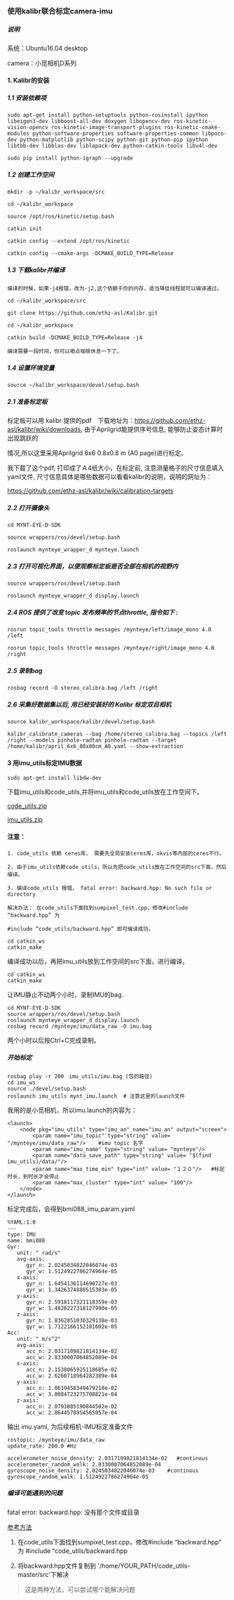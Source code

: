 ### 使用kalibr联合标定camera-imu

##### 说明

系统：Ubuntu16.04 desktop

camera：小觅相机D系列

#### 1. Kalibr的安装

##### 1.1 安装依赖项
```
sudo apt-get install python-setuptools python-rosinstall ipython libeigen3-dev libboost-all-dev doxygen libopencv-dev ros-kinetic-vision-opencv ros-kinetic-image-transport-plugins ros-kinetic-cmake-modules python-software-properties software-properties-common libpoco-dev python-matplotlib python-scipy python-git python-pip ipython libtbb-dev libblas-dev liblapack-dev python-catkin-tools libv4l-dev

sudo pip install python-igraph --upgrade
```
##### 1.2 创建工作空间
```
mkdir -p ~/kalibr_workspace/src

cd ~/kalibr_workspace

source /opt/ros/kinetic/setup.bash

catkin init

catkin config --extend /opt/ros/kinetic

catkin config --cmake-args -DCMAKE_BUILD_TYPE=Release
```

##### 1.3 下载kalibr并编译
`编译的时候，如果-j4报错，改为-j2,这个依赖于你的内存，适当降低线程就可以编译通过。`
```
cd ~/kalibr_workspace/src

git clone https://github.com/ethz-asl/Kalibr.git

cd ~/kalibr_workspace

catkin build -DCMAKE_BUILD_TYPE=Release -j4 
```
`编译需要一段时间，你可以喝点咖啡休息一下了。`

##### 1.4 设置环境变量
```
source ~/kalibr_workspace/devel/setup.bash
```
##### 2.1 准备标定板

标定板可以用 kalibr 提供的pdf　下载地址为：https://github.com/ethz-asl/kalibr/wiki/downloads, 由于Aprilgrid能提供序号信息, 能够防止姿态计算时出现跳跃的

情况,所以这里采用Aprilgrid 6x6 0.8x0.8 m (A0 page)进行标定。

我下载了这个pdf, 打印成了Ａ4纸大小，在标定前, 注意测量格子的尺寸信息填入yaml文件, 尺寸信息具体是哪些数据可以看看kalibr的说明，说明的网址为：　

https://github.com/ethz-asl/kalibr/wiki/calibration-targets

##### 2.2 打开摄像头
```
cd MYNT-EYE-D-SDK

source wrappers/ros/devel/setup.bash

roslaunch mynteye_wrapper_d mynteye.launch
```
##### 2.3 打开可视化界面，以便观察标定板是否全部在相机的视野内
```
source wrappers/ros/devel/setup.bash

roslaunch mynteye_wrapper_d display.launch 
```
##### 2.4 ROS 提供了改变 topic 发布频率的节点throttle, 指令如下 :
```
rosrun topic_tools throttle messages /mynteye/left/image_mono 4.0 /left 

rosrun topic_tools throttle messages /mynteye/right/image_mono 4.0 /right
```
##### 2.5 录制bag
```
rosbag record -O stereo_calibra.bag /left /right
```
##### 2.6 采集好数据集以后, 用已经安装好的 Kalibr 标定双目相机
```
source kalibr_workspace/kalibr/devel/setup.bash

kalibr_calibrate_cameras --bag /home/stereo_calibra.bag --topics /left /right --models pinhole-radtan pinhole-radtan --target /home/kalibr/april_6x6_80x80cm_A0.yaml --show-extraction
```

#### 3 用imu_utils标定IMU数据　

```
sudo apt-get install libdw-dev
```
下载imu_utils和code_utils,并将imu_utils和code_utils放在工作空间下。

[code_utils.zip](/uploads/9ffed723c0735642b122b327feee2177/code_utils.zip)

[imu_utils.zip](/uploads/0c32ed56f5b89a086a56769c4e093a79/imu_utils.zip)

#### 注意：

`1. code_utils 依赖 ceres库， 需要先全局安装ceres库，okvis等内部的ceres不行。`

`2. 由于imu_utils依赖code_utils，所以先把code_utils放在工作空间的src下面，然后编译。`

`3. 编译code_utils 报错， fatal error: backward.hpp: No such file or directory`

`解决办法： 在code_utils下面找到sumpixel_test.cpp，修改#include “backward.hpp” 为 `

`#include “code_utils/backward.hpp” 即可编译成功。`

```
cd catkin_ws
catkin_make
```
编译成功以后，再把imu_utils放到工作空间的src下面，进行编译。
```
cd catkin_ws
catkin_make
```
让IMU静止不动两个小时，录制IMU的bag.
```
cd MYNT-EYE-D-SDK
source wrappers/ros/devel/setup.bash
roslaunch mynteye_wrapper_d display.launch
rosbag record /mynteye/imu/data_raw -O imu.bag
```
两个小时以后按Ctrl+C完成录制。
##### 开始标定
```
rosbag play -r 200　imu_utils/imu.bag (包的路径)
cd imu_ws
source ./devel/setup.bash
roslaunch imu_utils mynt_imu.launch  # 注意这里的launch文件
```
我用的是小觅相机，所以imu.launch的内容为：
```
<launch>
    <node pkg="imu_utils" type="imu_an" name="imu_an" output="screen">
        <param name="imu_topic" type="string" value= "/mynteye/imu/data_raw"/>    #imu topic 名字
        <param name="imu_name" type="string" value= "mynteye"/>   
        <param name="data_save_path" type="string" value= "$(find imu_utils)/data/"/>
        <param name="max_time_min" type="int" value= "１２０"/>   #标定时长，到时长才会停止
        <param name="max_cluster" type="int" value= "100"/>
    </node>
</launch>
```

标定完成后，会得到bmi088_imu_param.yaml

```
%YAML:1.0
---
type: IMU
name: bmi088
Gyr:
   unit: " rad/s"
   avg-axis:
      gyr_n: 2.0245034822046074e-03
      gyr_w: 1.5124922786274964e-05
   x-axis:
      gyr_n: 1.6454136114690727e-03
      gyr_w: 1.3426374888515303e-05
   y-axis:
      gyr_n: 2.5918117321118359e-03
      gyr_w: 1.4826227318127990e-05
   z-axis:
      gyr_n: 1.8362851030329138e-03
      gyr_w: 1.7122166152181602e-05
Acc:
   unit: " m/s^2"
   avg-axis:
      acc_n: 2.0317109821814134e-02
      acc_w: 2.8330007064852089e-04
   x-axis:
      acc_n: 2.1538065925118685e-02
      acc_w: 2.6260718964282389e-04
   y-axis:
      acc_n: 1.8619458349479218e-02
      acc_w: 3.0084723275708821e-04
   z-axis:
      acc_n: 2.0793805190844502e-02
      acc_w: 2.8644578954565057e-04
```

输出 imu.yaml, 为后续相机-IMU标定准备文件

```
rostopic: /mynteye/imu/data_raw
update_rate: 200.0 #Hz

accelerometer_noise_density: 2.0317109821814134e-02   #continous
accelerometer_random_walk: 2.8330007064852089e-04
gyroscope_noise_density: 2.0245034822046074e-03    #continous
gyroscope_random_walk: 1.5124922786274964e-05
```

##### 编译可能遇到的问题

fatal error: backward.hpp: 没有那个文件或目录

[参考方法](https://github.com/gaowenliang/code_utils/issues/1)

1. 在code_utils下面找到sumpixel_test.cpp，修改#include “backward.hpp” 为 #include “code_utils/backward.hpp

2. 将backward.hpp文件复制到 '/home/YOUR_PATH/code_utils-master/src'下解决

> 这是两种方法，可以尝试哪个能解决问题

